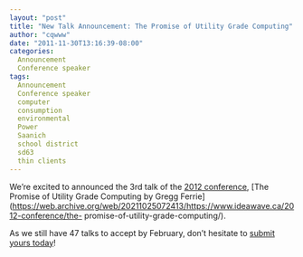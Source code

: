 ```yaml
---
layout: "post"
title: "New Talk Announcement: The Promise of Utility Grade Computing"
author: "cqwww"
date: "2011-11-30T13:16:39-08:00"
categories:
  Announcement
  Conference speaker
tags: 
  Announcement
  Conference speaker
  computer
  consumption
  environmental
  Power
  Saanich
  school district
  sd63
  thin clients
---
```


We’re excited to announced the 3rd talk of the [2012
conference](https://web.archive.org/web/20211025072413/https://www.ideawave.ca/2012-conference/),
[The Promise of Utility Grade Computing by Gregg
Ferrie](https://web.archive.org/web/20211025072413/https://www.ideawave.ca/2012-conference/the-
promise-of-utility-grade-computing/).

As we still have 47 talks to accept by February, don’t hesitate to [submit
yours
today](https://web.archive.org/web/20211025072413/https://www.ideawave.ca/2012-conference/submissions/)!


[//]: # (Retrieved from https://web.archive.org/web/20210928095508/https://www.ideawave.ca/new-talk-announcement-the-promise-of-utility-grade-computing/)